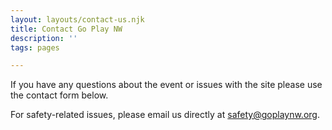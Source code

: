 ```yaml
---
layout: layouts/contact-us.njk
title: Contact Go Play NW
description: ''
tags: pages

---
```


If you have any questions about the event or issues with the site please use the contact form below.

For safety-related issues, please email us directly at safety@goplaynw.org.
